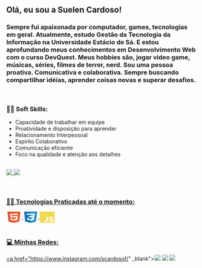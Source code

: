 ## Olá, eu sou a Suelen Cardoso!

<h3>Sempre fui apaixonada por computador, games, tecnologias em geral.
Atualmente, estudo Gestão da Tecnologia da Informação na Universidade Estácio de Sá.
E estou aprofundando meus conhecimentos em Desenvolvimento Web com o curso DevQuest.
Meus hobbies são, jogar video game, músicas, séries, filmes de terror, nerd.
Sou uma pessoa proativa. Comunicativa e colaborativa. 
Sempre buscando compartilhar idéias, aprender coisas novas e superar desafios.</h3>

<br>

<h3>🧝‍♀️ Soft Skills:</h3>
<ul>
 <li>Capacidade de trabalhar em equipe</li>
 <li>Proatividade e disposição para aprender</li>
 <li>Relacionamento Interpessoal</li>
 <li>Espirito Colaborativo</li>
 <li>Comunicação eficiente</li>
 <li>Foco na qualidade e atenção aos detalhes</li>
</ul>

<br>
 
 <div>
   <a href="https://github.com/SuelenSCardoso">
   <img height="180em" src="https://github-readme-stats.vercel.app/api?username=SuelenSCardoso&show_icons=true&theme=tokyonight&include_all_commits=true&count_private=true"/>
   <img height="180em" src="https://github-readme-stats.vercel.app/api/top-langs/?username=SuelenSCardoso&layout=compact&langs_count=6&theme=tokyonight"/>

</div>
 
 <br> 
 
 

<div style="display: inline_block"><br>
 <h3>👩‍💻 Tecnologias Praticadas até o momento:</h3>
 <img align="center" alt="HTML" height="30" width="40" src="https://raw.githubusercontent.com/devicons/devicon/master/icons/html5/html5-original.svg"> 
 <img align="center" alt="CSS" height="30" width="40" src="https://raw.githubusercontent.com/devicons/devicon/master/icons/css3/css3-original.svg">
 <img align="center" alt="Js" height="30" width="40" src="https://raw.githubusercontent.com/devicons/devicon/master/icons/javascript/javascript-plain.svg">
</div>
 
 <br>
 
 
<div> 
 <h3>💻 Minhas Redes:</h3>
  
 
 
  <a href="https://www.instagram.com/scardosof/" _blank"><img src="https://img.shields.io/badge/-Instagram-%23E4405F?style=for-the-badge&logo=instagram&logoColor=white" target="_blank">   </a>
  <a href = "sudavj@gmail.com"><img src="https://img.shields.io/badge/-Gmail-%23333?style=for-the-badge&logo=gmail&logoColor=white" target="_blank"></a>
  <a href="https://www.linkedin.com/in/suelen-cardoso-5aa786140" target="_blank"><img src="https://img.shields.io/badge/-LinkedIn-%230077B5?style=for-the-badge&logo=linkedin&logoColor=white" target="_blank"></a> 
 
 
 
</div>
